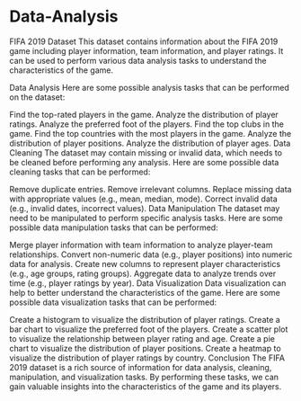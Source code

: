 # Data-Analysis

FIFA 2019 Dataset
This dataset contains information about the FIFA 2019 game including player information, team information, and player ratings. It can be used to perform various data analysis tasks to understand the characteristics of the game.

Data Analysis
Here are some possible analysis tasks that can be performed on the dataset:

Find the top-rated players in the game.
Analyze the distribution of player ratings.
Analyze the preferred foot of the players.
Find the top clubs in the game.
Find the top countries with the most players in the game.
Analyze the distribution of player positions.
Analyze the distribution of player ages.
Data Cleaning
The dataset may contain missing or invalid data, which needs to be cleaned before performing any analysis. Here are some possible data cleaning tasks that can be performed:

Remove duplicate entries.
Remove irrelevant columns.
Replace missing data with appropriate values (e.g., mean, median, mode).
Correct invalid data (e.g., invalid dates, incorrect values).
Data Manipulation
The dataset may need to be manipulated to perform specific analysis tasks. Here are some possible data manipulation tasks that can be performed:

Merge player information with team information to analyze player-team relationships.
Convert non-numeric data (e.g., player positions) into numeric data for analysis.
Create new columns to represent player characteristics (e.g., age groups, rating groups).
Aggregate data to analyze trends over time (e.g., player ratings by year).
Data Visualization
Data visualization can help to better understand the characteristics of the game. Here are some possible data visualization tasks that can be performed:

Create a histogram to visualize the distribution of player ratings.
Create a bar chart to visualize the preferred foot of the players.
Create a scatter plot to visualize the relationship between player rating and age.
Create a pie chart to visualize the distribution of player positions.
Create a heatmap to visualize the distribution of player ratings by country.
Conclusion
The FIFA 2019 dataset is a rich source of information for data analysis, cleaning, manipulation, and visualization tasks. By performing these tasks, we can gain valuable insights into the characteristics of the game and its players.
